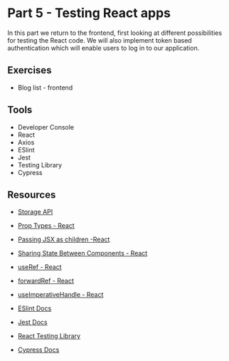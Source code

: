 # Part 5 - Testing React apps

In this part we return to the frontend, first looking at different possibilities for testing the React code. We will also implement token based authentication which will enable users to log in to our application.

## Exercises

- Blog list - frontend

## Tools

- Developer Console
- React
- Axios
- ESlint
- Jest
- Testing Library
- Cypress

## Resources

- [Storage API](https://developer.mozilla.org/en-US/docs/Web/API/Storage)

- [Prop Types - React](https://github.com/facebook/prop-types)

- [Passing JSX as children -React](https://beta.reactjs.org/learn/passing-props-to-a-component#passing-jsx-as-children)

- [Sharing State Between Components - React](https://beta.reactjs.org/learn/sharing-state-between-components)

- [useRef - React](https://beta.reactjs.org/reference/react/useRef)

- [forwardRef - React](https://beta.reactjs.org/reference/react/forwardRef)

- [useImperativeHandle - React](https://beta.reactjs.org/reference/react/useImperativeHandle)

- [ESlint Docs](https://eslint.org/docs/latest/)

- [Jest Docs](https://jestjs.io/docs/getting-started)

- [React Testing Library](https://github.com/testing-library/react-testing-library)

- [Cypress Docs](https://docs.cypress.io/guides/overview/why-cypress)
